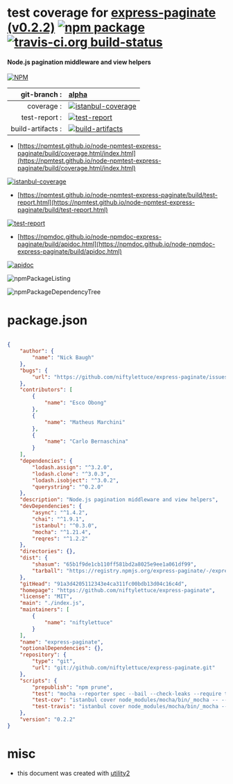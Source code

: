 # test coverage for  [express-paginate (v0.2.2)](https://github.com/niftylettuce/express-paginate)  [![npm package](https://img.shields.io/npm/v/npmtest-express-paginate.svg?style=flat-square)](https://www.npmjs.org/package/npmtest-express-paginate) [![travis-ci.org build-status](https://api.travis-ci.org/npmtest/node-npmtest-express-paginate.svg)](https://travis-ci.org/npmtest/node-npmtest-express-paginate)
#### Node.js pagination middleware and view helpers

[![NPM](https://nodei.co/npm/express-paginate.png?downloads=true&downloadRank=true&stars=true)](https://www.npmjs.com/package/express-paginate)

| git-branch : | [alpha](https://github.com/npmtest/node-npmtest-express-paginate/tree/alpha)|
|--:|:--|
| coverage : | [![istanbul-coverage](https://npmtest.github.io/node-npmtest-express-paginate/build/coverage.badge.svg)](https://npmtest.github.io/node-npmtest-express-paginate/build/coverage.html/index.html)|
| test-report : | [![test-report](https://npmtest.github.io/node-npmtest-express-paginate/build/test-report.badge.svg)](https://npmtest.github.io/node-npmtest-express-paginate/build/test-report.html)|
| build-artifacts : | [![build-artifacts](https://npmtest.github.io/node-npmtest-express-paginate/glyphicons_144_folder_open.png)](https://github.com/npmtest/node-npmtest-express-paginate/tree/gh-pages/build)|

- [https://npmtest.github.io/node-npmtest-express-paginate/build/coverage.html/index.html](https://npmtest.github.io/node-npmtest-express-paginate/build/coverage.html/index.html)

[![istanbul-coverage](https://npmtest.github.io/node-npmtest-express-paginate/build/screenCapture.buildCi.browser.%252Ftmp%252Fbuild%252Fcoverage.lib.html.png)](https://npmtest.github.io/node-npmtest-express-paginate/build/coverage.html/index.html)

- [https://npmtest.github.io/node-npmtest-express-paginate/build/test-report.html](https://npmtest.github.io/node-npmtest-express-paginate/build/test-report.html)

[![test-report](https://npmtest.github.io/node-npmtest-express-paginate/build/screenCapture.buildCi.browser.%252Ftmp%252Fbuild%252Ftest-report.html.png)](https://npmtest.github.io/node-npmtest-express-paginate/build/test-report.html)

- [https://npmdoc.github.io/node-npmdoc-express-paginate/build/apidoc.html](https://npmdoc.github.io/node-npmdoc-express-paginate/build/apidoc.html)

[![apidoc](https://npmdoc.github.io/node-npmdoc-express-paginate/build/screenCapture.buildCi.browser.%252Ftmp%252Fbuild%252Fapidoc.html.png)](https://npmdoc.github.io/node-npmdoc-express-paginate/build/apidoc.html)

![npmPackageListing](https://npmtest.github.io/node-npmtest-express-paginate/build/screenCapture.npmPackageListing.svg)

![npmPackageDependencyTree](https://npmtest.github.io/node-npmtest-express-paginate/build/screenCapture.npmPackageDependencyTree.svg)



# package.json

```json

{
    "author": {
        "name": "Nick Baugh"
    },
    "bugs": {
        "url": "https://github.com/niftylettuce/express-paginate/issues"
    },
    "contributors": [
        {
            "name": "Esco Obong"
        },
        {
            "name": "Matheus Marchini"
        },
        {
            "name": "Carlo Bernaschina"
        }
    ],
    "dependencies": {
        "lodash.assign": "^3.2.0",
        "lodash.clone": "^3.0.3",
        "lodash.isobject": "^3.0.2",
        "querystring": "^0.2.0"
    },
    "description": "Node.js pagination middleware and view helpers",
    "devDependencies": {
        "async": "^1.4.2",
        "chai": "^1.9.1",
        "istanbul": "^0.3.0",
        "mocha": "^1.21.4",
        "reqres": "^1.2.2"
    },
    "directories": {},
    "dist": {
        "shasum": "65b1f9de1cb110ff581bd2a8025e9ee1a061df99",
        "tarball": "https://registry.npmjs.org/express-paginate/-/express-paginate-0.2.2.tgz"
    },
    "gitHead": "91a3d4205112343e4ca311fc00bdb13d04c16c4d",
    "homepage": "https://github.com/niftylettuce/express-paginate",
    "license": "MIT",
    "main": "./index.js",
    "maintainers": [
        {
            "name": "niftylettuce"
        }
    ],
    "name": "express-paginate",
    "optionalDependencies": {},
    "repository": {
        "type": "git",
        "url": "git://github.com/niftylettuce/express-paginate.git"
    },
    "scripts": {
        "prepublish": "npm prune",
        "test": "mocha --reporter spec --bail --check-leaks --require test/support/should test/",
        "test-cov": "istanbul cover node_modules/mocha/bin/_mocha -- --reporter dot --check-leaks --require test/support/should  test/",
        "test-travis": "istanbul cover node_modules/mocha/bin/_mocha --report lcovonly -- --reporter spec --check-leaks --require test/support/should test/"
    },
    "version": "0.2.2"
}
```



# misc
- this document was created with [utility2](https://github.com/kaizhu256/node-utility2)
